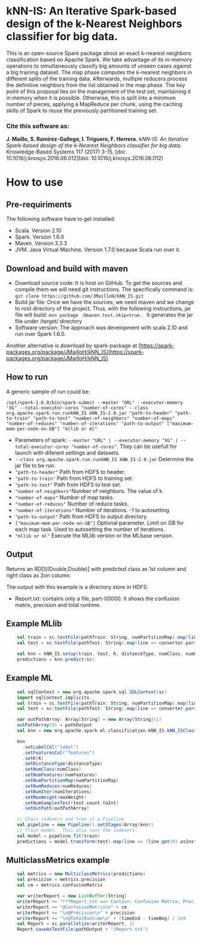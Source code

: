 # kNN-IS: An Iterative Spark-based design of the k-Nearest Neighbors classifier for big data.

This is an open-source Spark package about an exact k-nearest neighbors classification based on Apache Spark. We take advantage of its in-memory operations to simultaneously classify big amounts of unseen cases against a big training dataset. The map phase computes the k-nearest neighbors in different splits of the training data. Afterwards, multiple reducers process the definitive neighbors from the list obtained in the map phase. The key point of this proposal lies on the management of the test set, maintaining it in memory when it is possible. Otherwise, this is split into a minimum number of pieces, applying a MapReduce per chunk, using the caching skills of Spark to reuse the previously partitioned training set. 

### Cite this software as:
 **J. Maillo, S. Ramírez-Gallego, I. Triguero, F. Herrera.** _kNN-IS: An Iterative Spark-based design of the k-Nearest Neighbors classifier for big data._ Knowledge-Based Systems 117 (2017) 3-15. [doi: 10.1016/j.knosys.2016.06.012](doi: 10.1016/j.knosys.2016.06.012)





# How to use

## Pre-requiriments
The following software have to get installed:
- Scala. Version 2.10
- Spark. Version 1.6.0
- Maven. Version 3.3.3
- JVM. Java Virtual Machine. Version 1.7.0 because Scala run over it.

## Download and build with maven
- Download source code: It is host on GitHub. To get the sources and compile them we will need git instructions. The specifically command is:
```git clone https://github.com/JMailloH/kNN_IS.git ```
- Build jar file: Once we have the sources, we need maven and we change to root directory of the project. Thus, with the following instructions, jar file will build:
```mvn package -Dmaven.test.skip=true. ```
It generates the jar file under /target/ directory
- Software version: The approach was development with scala 2.10 and run over Spark 1.6.0.

Another alternative is download by spark-package at [https://spark-packages.org/package/JMailloH/kNN_IS](https://spark-packages.org/package/JMailloH/kNN_IS)


## How to run

A generic sample of run could be: 

```/opt/spark-1.6.0/bin/spark-submit --master "URL" --executor-memory "XG" --total-executor-cores "number-of-cores" --class org.apache.spark.run.runkNN_IS kNN_IS-2.0.jar "path-to-header" "path-to-train" "path-to-test" "number-of-neighbors" "number-of-maps" "number-of-reduces" "number-of-iterations" "path-to-output" ["maximum-mem-per-node-on-GB"] "mllib or ml"```

- Parameters of spark: ```--master "URL" | --executor-memory "XG" | --total-executor-cores "number-of-cores"```. They can be usefull for launch with diferent settings and datasets.
- ```--class org.apache.spark.run.runkNN_IS kNN_IS-2.0.jar``` Determine the jar file to be run.
- ```"path-to-header"``` Path from HDFS to header.
- ```"path-to-train"``` Path from HDFS to training set.
- ```"path-to-test"``` Path from HDFS to test set.
- ```"number-of-neighbors"```Number of neighbors. The value of k.
- ```"number-of-maps"``` Number of map tasks.
- ```"number-of-reduces"``` Number of reduce tasks.
- ```"number-of-iterations"``` Number of iterations. -1 to autosetting
- ```"path-to-output"``` Path from HDFS to output directory. 
- ```["maximum-mem-per-node-on-GB"]``` Optional parameter. Limit on GB for each map task. Used to autosetting the number of iterations.
- ```"mllib or ml"``` Execute the MLlib version or the MLbase version.

## Output
Returns an RDD[(Double,Double)] with predicted class as 1st column and right class as 2on column.

The output with this example is a directory store in HDFS:
 - Report.txt: contains only a file, part-00000. It shows the confusion matrix, precision and total runtime.
 
## Example MLlib

```scala
    val train = sc.textFile(pathTrain: String, numPartitionMap).map(line => converter.parserToLabeledPoint(line)).persist
    val test = sc.textFile(pathTest: String).map(line => converter.parserToLabeledPoint(line)).persist

    val knn = kNN_IS.setup(train, test, K, distanceType, numClass, numFeatures, numPartitionMap, numReduces, numIterations, maxWeight)
    predictions = knn.predict(sc)
```

## Example ML

```scala
    val sqlContext = new org.apache.spark.sql.SQLContext(sc)
    import sqlContext.implicits._
    val train = sc.textFile(pathTrain: String, numPartitionMap).map(line => converter.parserToLabeledPoint(line)).toDF().persist
    val test = sc.textFile(pathTest: String).map(line => converter.parserToLabeledPoint(line)).toDF().persist

    var outPathArray: Array[String] = new Array[String](1)
    outPathArray(0) = pathOutput
    val knn = new org.apache.spark.ml.classification.kNN_IS.kNN_ISClassifier()

    knn
      .setLabelCol("label")
      .setFeaturesCol("features")
      .setK(K)
      .setDistanceType(distanceType)
      .setNumClass(numClass)
      .setNumFeatures(numFeatures)
      .setNumPartitionMap(numPartitionMap)
      .setNumReduces(numReduces)
      .setNumIter(numIterations)
      .setMaxWeight(maxWeight)
      .setNumSamplesTest(test.count.toInt)
      .setOutPath(outPathArray)

    // Chain indexers and tree in a Pipeline
    val pipeline = new Pipeline().setStages(Array(knn))
    // Train model.  This also runs the indexers.
    val model = pipeline.fit(train)
    predictions = model.transform(test).map(line => (line.get(0).asInstanceOf[Number].doubleValue(), line.get(1).asInstanceOf[Number].doubleValue()))
```

## MulticlassMetrics example

```scala
    val metrics = new MulticlassMetrics(predictions)
    val precision = metrics.precision
    val cm = metrics.confusionMatrix

    var writerReport = new ListBuffer[String]
    writerReport += "***Report.txt ==> Contain: Confusion Matrix; Precision; Total Runtime***\n"
    writerReport += "@ConfusionMatrix\n" + cm
    writerReport += "\n@Precision\n" + precision
    writerReport += "\n@TotalRuntime\n" + (timeEnd - timeBeg) / 1e9
    val Report = sc.parallelize(writerReport, 1)
    Report.saveAsTextFile(pathOutput + "/Report.txt")
```
